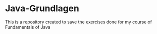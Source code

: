 # Java-Grundlagen

This is a repository created to save the exercises done for my course of Fundamentals of Java
